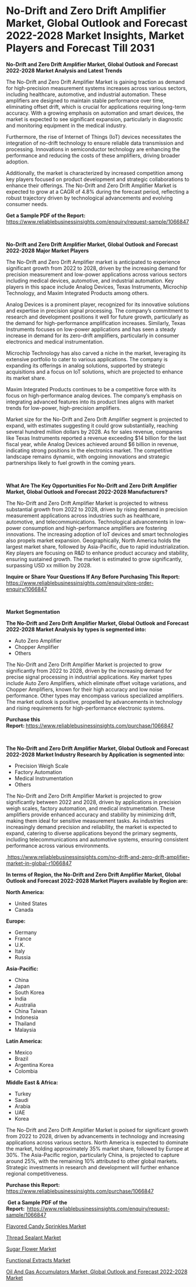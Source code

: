 <p><h1>No-Drift and Zero Drift Amplifier Market, Global Outlook and Forecast 2022-2028 Market Insights, Market Players and Forecast Till 2031</h1></p><p><strong>No-Drift and Zero Drift Amplifier Market, Global Outlook and Forecast 2022-2028 Market Analysis and Latest Trends</strong></p>
<p><p>The No-Drift and Zero Drift Amplifier Market is gaining traction as demand for high-precision measurement systems increases across various sectors, including healthcare, automotive, and industrial automation. These amplifiers are designed to maintain stable performance over time, eliminating offset drift, which is crucial for applications requiring long-term accuracy. With a growing emphasis on automation and smart devices, the market is expected to see significant expansion, particularly in diagnostic and monitoring equipment in the medical industry. </p><p>Furthermore, the rise of Internet of Things (IoT) devices necessitates the integration of no-drift technology to ensure reliable data transmission and processing. Innovations in semiconductor technology are enhancing the performance and reducing the costs of these amplifiers, driving broader adoption. </p><p>Additionally, the market is characterized by increased competition among key players focused on product development and strategic collaborations to enhance their offerings. The No-Drift and Zero Drift Amplifier Market is expected to grow at a CAGR of 4.8% during the forecast period, reflecting a robust trajectory driven by technological advancements and evolving consumer needs.</p></p>
<p><strong>Get a Sample PDF of the Report:&nbsp;</strong> <a href="https://www.reliablebusinessinsights.com/enquiry/request-sample/1066847?utm_campaign=60&utm_medium=2&utm_source=Github&utm_content=ia&utm_term=04122024&utm_id=no-drift-and-zero-drift-amplifier-market-global-outlook-and-forecast-2022-2028">https://www.reliablebusinessinsights.com/enquiry/request-sample/1066847</a></p>
<p>&nbsp;</p>
<p><strong>No-Drift and Zero Drift Amplifier Market, Global Outlook and Forecast 2022-2028 Major Market Players</strong></p>
<p><p>The No-Drift and Zero Drift Amplifier market is anticipated to experience significant growth from 2022 to 2028, driven by the increasing demand for precision measurement and low-power applications across various sectors including medical devices, automotive, and industrial automation. Key players in this space include Analog Devices, Texas Instruments, Microchip Technology, and Maxim Integrated Products among others.</p><p>Analog Devices is a prominent player, recognized for its innovative solutions and expertise in precision signal processing. The company’s commitment to research and development positions it well for future growth, particularly as the demand for high-performance amplification increases. Similarly, Texas Instruments focuses on low-power applications and has seen a steady increase in demand for its zero-drift amplifiers, particularly in consumer electronics and medical instrumentation.</p><p>Microchip Technology has also carved a niche in the market, leveraging its extensive portfolio to cater to various applications. The company is expanding its offerings in analog solutions, supported by strategic acquisitions and a focus on IoT solutions, which are projected to enhance its market share.</p><p>Maxim Integrated Products continues to be a competitive force with its focus on high-performance analog devices. The company’s emphasis on integrating advanced features into its product lines aligns with market trends for low-power, high-precision amplifiers.</p><p>Market size for the No-Drift and Zero Drift Amplifier segment is projected to expand, with estimates suggesting it could grow substantially, reaching several hundred million dollars by 2028. As for sales revenue, companies like Texas Instruments reported a revenue exceeding $14 billion for the last fiscal year, while Analog Devices achieved around $6 billion in revenue, indicating strong positions in the electronics market. The competitive landscape remains dynamic, with ongoing innovations and strategic partnerships likely to fuel growth in the coming years.</p></p>
<p>&nbsp;</p>
<p><strong>What Are The Key Opportunities For No-Drift and Zero Drift Amplifier Market, Global Outlook and Forecast 2022-2028 Manufacturers?</strong></p>
<p><p>The No-Drift and Zero Drift Amplifier Market is projected to witness substantial growth from 2022 to 2028, driven by rising demand in precision measurement applications across industries such as healthcare, automotive, and telecommunications. Technological advancements in low-power consumption and high-performance amplifiers are fostering innovations. The increasing adoption of IoT devices and smart technologies also propels market expansion. Geographically, North America holds the largest market share, followed by Asia-Pacific, due to rapid industrialization. Key players are focusing on R&D to enhance product accuracy and stability, ensuring sustained growth. The market is estimated to grow significantly, surpassing USD xx million by 2028.</p></p>
<p><strong>Inquire or Share Your Questions If Any Before Purchasing This Report:</strong> <a href="https://www.reliablebusinessinsights.com/enquiry/pre-order-enquiry/1066847?utm_campaign=60&utm_medium=2&utm_source=Github&utm_content=ia&utm_term=04122024&utm_id=no-drift-and-zero-drift-amplifier-market-global-outlook-and-forecast-2022-2028">https://www.reliablebusinessinsights.com/enquiry/pre-order-enquiry/1066847</a></p>
<p>&nbsp;</p>
<p><strong>Market Segmentation</strong></p>
<p><strong>The No-Drift and Zero Drift Amplifier Market, Global Outlook and Forecast 2022-2028 Market Analysis by types is segmented into:</strong></p>
<p><ul><li>Auto Zero Amplifier</li><li>Chopper Amplifier</li><li>Others</li></ul></p>
<p><p>The No-Drift and Zero Drift Amplifier Market is projected to grow significantly from 2022 to 2028, driven by the increasing demand for precise signal processing in industrial applications. Key market types include Auto Zero Amplifiers, which eliminate offset voltage variations, and Chopper Amplifiers, known for their high accuracy and low noise performance. Other types may encompass various specialized amplifiers. The market outlook is positive, propelled by advancements in technology and rising requirements for high-performance electronic systems.</p></p>
<p><strong>Purchase this Report:&nbsp;</strong><a href="https://www.reliablebusinessinsights.com/purchase/1066847?utm_campaign=60&utm_medium=2&utm_source=Github&utm_content=ia&utm_term=04122024&utm_id=no-drift-and-zero-drift-amplifier-market-global-outlook-and-forecast-2022-2028">https://www.reliablebusinessinsights.com/purchase/1066847</a></p>
<p>&nbsp;</p>
<p><strong>The No-Drift and Zero Drift Amplifier Market, Global Outlook and Forecast 2022-2028 Market Industry Research by Application is segmented into:</strong></p>
<p><ul><li>Precision Weigh Scale</li><li>Factory Automation</li><li>Medical Instrumentation</li><li>Others</li></ul></p>
<p><p>The No-Drift and Zero Drift Amplifier Market is projected to grow significantly between 2022 and 2028, driven by applications in precision weigh scales, factory automation, and medical instrumentation. These amplifiers provide enhanced accuracy and stability by minimizing drift, making them ideal for sensitive measurement tasks. As industries increasingly demand precision and reliability, the market is expected to expand, catering to diverse applications beyond the primary segments, including telecommunications and automotive systems, ensuring consistent performance across various environments.</p></p>
<p><a href="https://www.reliablebusinessinsights.com/no-drift-and-zero-drift-amplifier-market-in-global-r1066847?utm_campaign=60&utm_medium=2&utm_source=Github&utm_content=ia&utm_term=04122024&utm_id=no-drift-and-zero-drift-amplifier-market-global-outlook-and-forecast-2022-2028">&nbsp;https://www.reliablebusinessinsights.com/no-drift-and-zero-drift-amplifier-market-in-global-r1066847</a></p>
<p><strong>In terms of Region, the No-Drift and Zero Drift Amplifier Market, Global Outlook and Forecast 2022-2028 Market Players available by Region are:</strong></p>
<p>
    <p> <strong> North America: </strong>
        <ul>
            <li>United States</li>
            <li>Canada</li>
        </ul>
        </p> 
    <p> <strong> Europe: </strong>
        <ul>
            <li>Germany</li>
            <li>France</li>
            <li>U.K.</li>
            <li>Italy</li>
            <li>Russia</li>
        </ul>
        </p> 
    <p> <strong> Asia-Pacific: </strong>
        <ul>
            <li>China</li>
            <li>Japan</li>
            <li>South Korea</li>
            <li>India</li>
            <li>Australia</li>
            <li>China Taiwan</li>
            <li>Indonesia</li>
            <li>Thailand</li>
            <li>Malaysia</li>
        </ul>
        </p> 
    <p> <strong> Latin America: </strong>
        <ul>
            <li>Mexico</li>
            <li>Brazil</li>
            <li>Argentina Korea</li>
            <li>Colombia</li>
        </ul>
        </p> 
    <p> <strong> Middle East & Africa: </strong>
        <ul>
            <li>Turkey</li>
            <li>Saudi</li>
            <li>Arabia</li>
            <li>UAE</li>
            <li>Korea</li>
        </ul>
    </p>
    </p>
<p><p>The No-Drift and Zero Drift Amplifier Market is poised for significant growth from 2022 to 2028, driven by advancements in technology and increasing applications across various sectors. North America is expected to dominate the market, holding approximately 35% market share, followed by Europe at 30%. The Asia-Pacific region, particularly China, is projected to capture around 25%, with the remaining 10% attributed to other global markets. Strategic investments in research and development will further enhance regional competitiveness.</p></p>
<p><strong>Purchase this Report: </strong><a href="https://www.reliablebusinessinsights.com/purchase/1066847?utm_campaign=60&utm_medium=2&utm_source=Github&utm_content=ia&utm_term=04122024&utm_id=no-drift-and-zero-drift-amplifier-market-global-outlook-and-forecast-2022-2028">https://www.reliablebusinessinsights.com/purchase/1066847</a></p>
<p>&nbsp;<strong>Get a Sample PDF of the Report:&nbsp;&nbsp;</strong><a href="https://www.reliablebusinessinsights.com/enquiry/request-sample/1066847?utm_campaign=60&utm_medium=2&utm_source=Github&utm_content=ia&utm_term=04122024&utm_id=no-drift-and-zero-drift-amplifier-market-global-outlook-and-forecast-2022-2028">https://www.reliablebusinessinsights.com/enquiry/request-sample/1066847</a></p>
<p><strong></strong></p>
<p><p><a href="https://www.linkedin.com/pulse/resilient-growth-expected-global-flavored-candy-sprinkles-gwedc?utm_campaign=60&utm_medium=2&utm_source=Github&utm_content=ia&utm_term=04122024&utm_id=no-drift-and-zero-drift-amplifier-market-global-outlook-and-forecast-2022-2028">Flavored Candy Sprinkles Market</a></p><p><a href="https://issuu.com/reportprime-2/docs/thread-sealant-market-size-2030.pptx?utm_campaign=60&utm_medium=2&utm_source=Github&utm_content=ia&utm_term=04122024&utm_id=no-drift-and-zero-drift-amplifier-market-global-outlook-and-forecast-2022-2028">Thread Sealant Market</a></p><p><a href="https://www.linkedin.com/pulse/sugar-flower-market-analysis-featuringgrowth-andindustry-hykic?utm_campaign=60&utm_medium=2&utm_source=Github&utm_content=ia&utm_term=04122024&utm_id=no-drift-and-zero-drift-amplifier-market-global-outlook-and-forecast-2022-2028">Sugar Flower Market</a></p><p><a href="https://issuu.com/reportprime-2/docs/functional-extracts-market-size-2030.pptx?utm_campaign=60&utm_medium=2&utm_source=Github&utm_content=ia&utm_term=04122024&utm_id=no-drift-and-zero-drift-amplifier-market-global-outlook-and-forecast-2022-2028">Functional Extracts Market</a></p><p><a href="https://github.com/gullattedenna/Market-Research-Report-List-1/blob/main/oil-and-gas-accumulators-market-global-outlook-and-forecast-2022-2028-market.md?utm_campaign=60&utm_medium=2&utm_source=Github&utm_content=ia&utm_term=04122024&utm_id=no-drift-and-zero-drift-amplifier-market-global-outlook-and-forecast-2022-2028">Oil And Gas Accumulators Market, Global Outlook and Forecast 2022-2028 Market</a></p></p>